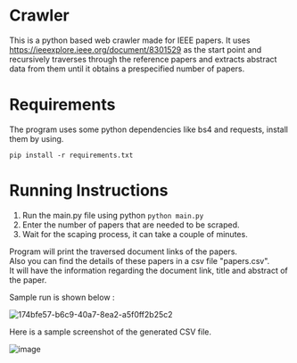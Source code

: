 # Crawler

This is a python based web crawler made for IEEE papers.
It uses https://ieeexplore.ieee.org/document/8301529 as the start point and recursively traverses through the reference papers and extracts abstract data from them until it obtains a prespecified number of papers.

# Requirements

The program uses some python dependencies like bs4 and requests, install them by using. 
```
pip install -r requirements.txt
```

# Running Instructions

1. Run the main.py file using python  ``` python main.py ``` 
2. Enter the number of papers that are needed to be scraped.
3. Wait for the scaping process, it can take a couple of minutes.

Program will print the traversed document links of the papers.  
Also you can find the details of these papers in a csv file "papers.csv".  
It will have the information regarding the document link, title and abstract of the paper.

Sample run is shown below :

![174bfe57-b6c9-40a7-8ea2-a5f0ff2b25c2](https://user-images.githubusercontent.com/58340535/147193341-8f1e9fab-b259-417b-bcf1-df6d9f42bcea.jpg)

Here is a sample screenshot of the generated CSV file.

![image](https://user-images.githubusercontent.com/58340535/147195520-0bb2db96-e7f1-400e-b7d0-5c1a3d7356aa.png)

